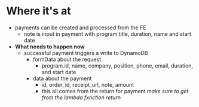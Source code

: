 # Where it's at

* payments can be created and processed from the FE
  * note is input in payment with program title, duration, name and start date
* **What needs to happen now**
  * successful payment triggers a write to DynamoDB
    * formData about the request
      * program.id, name, company, position, phone, email, duration, and start date
    * data about the payment
      * id, order_id, receipt_url, note, amount
      * this all comes from the return for payment *make sure to get from  the lambda fxnction return*